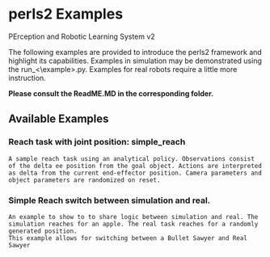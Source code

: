 # perls2 Examples
PErception and Robotic Learning System v2

The following examples are provided to introduce the perls2 framework and highlight its capabilities. Examples in simulation may be demonstrated using the run_<\example\>.py. Examples for real robots require a little more instruction.

**Please consult the ReadME.MD in the corresponding folder.**



## Available Examples
### Reach task with joint position: simple_reach

	A sample reach task using an analytical policy. Observations consist of the delta ee position from the goal object. Actions are interpreted as delta from the current end-effector position. Camera parameters and object parameters are randomized on reset.

### Simple Reach switch between simulation and real.
	An example to show to to share logic between simulation and real. The simulation reaches for an apple. The real task reaches for a randomly generated position.
	This example allows for switching between a Bullet Sawyer and Real Sawyer

